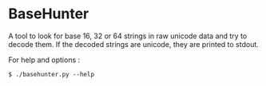 BaseHunter
==========

A tool to look for base 16, 32 or 64 strings in raw unicode data and try to
decode them. If the decoded strings are unicode, they are printed to stdout.

For help and options :
```
$ ./basehunter.py --help
```

